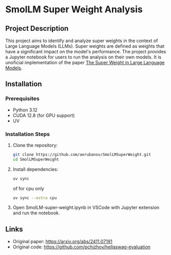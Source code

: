 # SmolLM Super Weight Analysis

## Project Description

This project aims to identify and analyze super weights in the context of Large Language Models (LLMs). Super weights are defined as weights that have a significant impact on the model's performance. The project provides a Jupyter notebook for users to run the analysis on their own models. It is unoficial implementation of the paper [The Super Weight in Large Language Models](https://arxiv.org/abs/2411.07191).

## Installation

### Prerequisites

- Python 3.12
- CUDA 12.8 (for GPU support)
- UV

### Installation Steps

1. Clone the repository:
    ```bash
    git clone https://github.com/aerubanov/SmolLMSuperWeight.git
    cd SmolLMSuperWeight
    ```

2. Install dependencies:
    ```bash
    uv sync
    ```
    of for cpu only
    ```bash
    uv sync --extra cpu
    ```

3. Open SmolLM-super-weight.ipynb in VSCode with Jupyter extension and run the notebook.

## Links

- Original paper: https://arxiv.org/abs/2411.07191
- Original code: https://github.com/pchizhov/hellaswag-evaluation